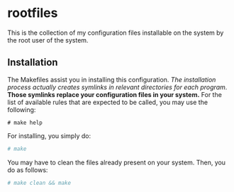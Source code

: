
# rootfiles

This is the collection of my configuration files installable on the system by
the root user of the system.

## Installation

The Makefiles assist you in installing this configuration. *The installation process actually creates symlinks in relevant directories for each program*. **Those symlinks replace your configuration files in your system.** For the list of available rules that are expected to be called, you may use the following:

```
# make help
```

For installing, you simply do:

```sh
# make
```

You may have to clean the files already present on your system. Then, you do as
follows:
```sh
# make clean && make
```

<!-- vim: set sts=2 ts=2 sw=2 tw=80 et :-->

